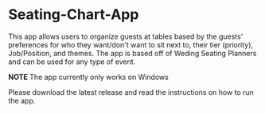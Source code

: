 # Seating-Chart-App

This app allows users to organize guests at tables based by the guests' preferences for who they want/don't want to sit next to, their tier (priority), Job/Position, and themes.
The app is based off of Weding Seating Planners and can be used for any type of event.

**NOTE** The app currently only works on Windows

Please download the latest release and read the instructions on how to run the app.
